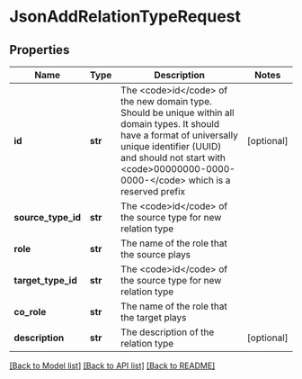 # JsonAddRelationTypeRequest

## Properties
Name | Type | Description | Notes
------------ | ------------- | ------------- | -------------
**id** | **str** | The &lt;code&gt;id&lt;/code&gt; of the new domain type. Should be unique within all domain types. It should have a format of universally unique identifier (UUID) and should not start with &lt;code&gt;00000000-0000-0000-&lt;/code&gt; which is a reserved prefix | [optional] 
**source_type_id** | **str** | The &lt;code&gt;id&lt;/code&gt; of the source type for new relation type | 
**role** | **str** | The name of the role that the source plays | 
**target_type_id** | **str** | The &lt;code&gt;id&lt;/code&gt; of the source type for new relation type | 
**co_role** | **str** | The name of the role that the target plays | 
**description** | **str** | The description of the relation type | [optional] 

[[Back to Model list]](../README.md#documentation-for-models) [[Back to API list]](../README.md#documentation-for-api-endpoints) [[Back to README]](../README.md)


